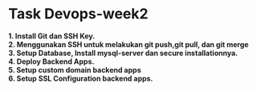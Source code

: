 # Task Devops-week2
**1. Install Git dan SSH Key.**<br>
**2. Menggunakan SSH untuk melakukan git push,git pull, dan git merge**<br>
**3. Setup Database, Install mysql-server dan secure installationnya.**<br>
**4. Deploy Backend Apps.**<br>
**5. Setup custom domain backend apps**<br>
**6. Setup SSL Configuration backend apps.**